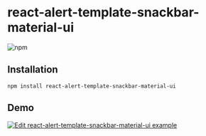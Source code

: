 # react-alert-template-snackbar-material-ui

![npm](https://img.shields.io/npm/dm/react-alert-template-snackbar-material-ui)

## Installation

```
npm install react-alert-template-snackbar-material-ui
```

## Demo

[![Edit react-alert-template-snackbar-material-ui example](https://codesandbox.io/static/img/play-codesandbox.svg)](https://codesandbox.io/s/react-alert-template-material-ui-snackbar-tm0e7?fontsize=14)
